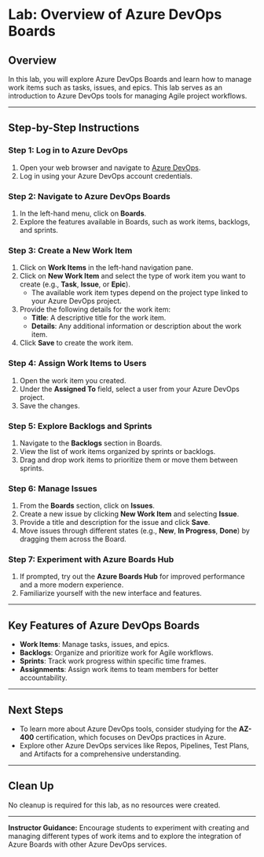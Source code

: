 # Lab: Overview of Azure DevOps Boards

## Overview
In this lab, you will explore Azure DevOps Boards and learn how to manage work items such as tasks, issues, and epics. This lab serves as an introduction to Azure DevOps tools for managing Agile project workflows.

---

## Step-by-Step Instructions

### Step 1: Log in to Azure DevOps
1. Open your web browser and navigate to [Azure DevOps](https://dev.azure.com/).
2. Log in using your Azure DevOps account credentials.

### Step 2: Navigate to Azure DevOps Boards
1. In the left-hand menu, click on **Boards**.
2. Explore the features available in Boards, such as work items, backlogs, and sprints.

### Step 3: Create a New Work Item
1. Click on **Work Items** in the left-hand navigation pane.
2. Click on **New Work Item** and select the type of work item you want to create (e.g., **Task**, **Issue**, or **Epic**).
   - The available work item types depend on the project type linked to your Azure DevOps project.
3. Provide the following details for the work item:
   - **Title**: A descriptive title for the work item.
   - **Details**: Any additional information or description about the work item.
4. Click **Save** to create the work item.

### Step 4: Assign Work Items to Users
1. Open the work item you created.
2. Under the **Assigned To** field, select a user from your Azure DevOps project.
3. Save the changes.

### Step 5: Explore Backlogs and Sprints
1. Navigate to the **Backlogs** section in Boards.
2. View the list of work items organized by sprints or backlogs.
3. Drag and drop work items to prioritize them or move them between sprints.

### Step 6: Manage Issues
1. From the **Boards** section, click on **Issues**.
2. Create a new issue by clicking **New Work Item** and selecting **Issue**.
3. Provide a title and description for the issue and click **Save**.
4. Move issues through different states (e.g., **New**, **In Progress**, **Done**) by dragging them across the Board.

### Step 7: Experiment with Azure Boards Hub
1. If prompted, try out the **Azure Boards Hub** for improved performance and a more modern experience.
2. Familiarize yourself with the new interface and features.

---

## Key Features of Azure DevOps Boards
- **Work Items**: Manage tasks, issues, and epics.
- **Backlogs**: Organize and prioritize work for Agile workflows.
- **Sprints**: Track work progress within specific time frames.
- **Assignments**: Assign work items to team members for better accountability.

---

## Next Steps
- To learn more about Azure DevOps tools, consider studying for the **AZ-400** certification, which focuses on DevOps practices in Azure.
- Explore other Azure DevOps services like Repos, Pipelines, Test Plans, and Artifacts for a comprehensive understanding.

---

## Clean Up
No cleanup is required for this lab, as no resources were created.

---

**Instructor Guidance:** Encourage students to experiment with creating and managing different types of work items and to explore the integration of Azure Boards with other Azure DevOps services.
